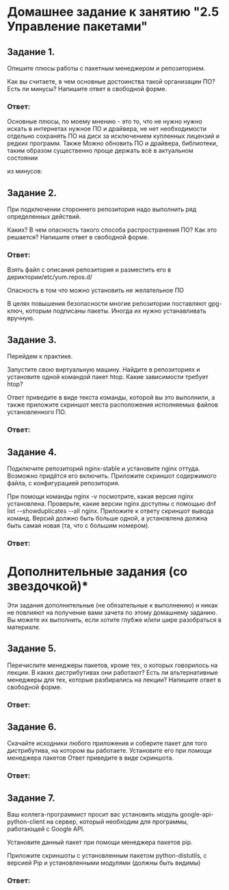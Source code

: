 # Домашнее задание к занятию "2.5 Управление пакетами"

## Задание 1.
Опишите плюсы работы с пакетным менеджером и репозиторием.

Как вы считаете, в чем основные достоинства такой организации ПО?
Есть ли минусы?
Напишите ответ в свободной форме.

### Ответ:
Основные плюсы, по моему мнению - это то, что не нужно нужно искать в интернетах нужное ПО и драйвера, не нет необходимости отдельно сохранять ПО на диск за исключением купленных лицензий и редких программ. 
Также Можно обновить ПО и драйвера, библиотеки, таким образом существенно проще держать всё в актуальном состоянии

из минусов: 

## Задание 2.
При подключении стороннего репозитория надо выполнить ряд определенных действий.

Каких?
В чем опасность такого способа распространения ПО?
Как это решается?
Напишите ответ в свободной форме.

### Ответ:

Взять файл с описания репозитория и разместить его в дериктории/etc/yum.repos.d/

Опасность в том что можно установить не желательное ПО 

В целях повышения безопасности многие репозитории поставляют gpg-ключ, которым подписаны пакеты. Иногда их нужно устанавливать вручную.

## Задание 3.
Перейдем к практике.

Запустите свою виртуальную машину.
Найдите в репозиториях и установите одной командой пакет htop.
Какие зависимости требует htop?

Ответ приведите в виде текста команды, которой вы это выполнили, а также приложите скриншот места расположения исполняемых файлов установленного ПО.

### Ответ:

## Задание 4.
Подключите репозиторий nginx-stable и установите nginx оттуда. Возможно придётся его включить.
Приложите скриншот содержимого файла, с конфигурацией репозитория.

При помощи команды nginx -v посмотрите, какая версия nginx установлена. Проверьте, какие версии nginx доступны с помощью dnf list --showduplicates --all nginx.
Приложите к ответу скриншот вывода команд. Версий должно быть больше одной, а установлена должна быть самая новая (та, что с большим номером).

### Ответ:

# Дополнительные задания (со звездочкой)*

Эти задания дополнительные (не обязательные к выполнению) и никак не повлияют на получение вами зачета по этому домашнему заданию. Вы можете их выполнить, если хотите глубже и/или шире разобраться в материале.

## Задание 5.
Перечислите менеджеры пакетов, кроме тех, о которых говорилось на лекции. В каких дистрибутивах они работают?
Есть ли альтернативные менеджеры для тех, которые разбирались на лекции?
Напишите ответ в свободной форме.

### Ответ:

## Задание 6.
Скачайте исходники любого приложения и соберите пакет для того дистрибутива, на котором вы работаете.
Установите его при помощи менеджера пакетов
Ответ приведите в виде скриншота.

### Ответ:

## Задание 7.
Ваш коллега-программист просит вас установить модуль google-api-python-client на сервер, который необходим для программы, работающей с Google API.

Установите данный пакет при помощи менеджера пакетов pip.

Приложите скриншоты с установленным пакетом python-distutils, с версией Pip и установленными модулями (должны быть видимы)

### Ответ:
